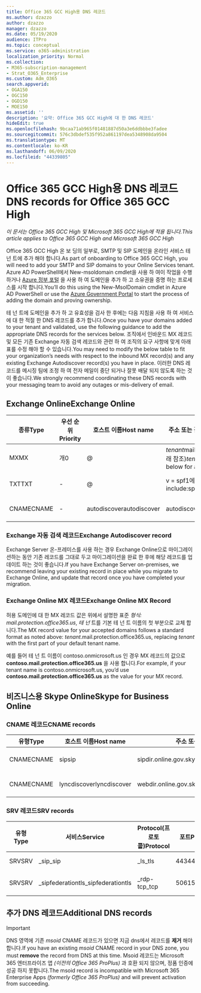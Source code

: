 ```yaml
---
title: Office 365 GCC High용 DNS 레코드
ms.author: dzazzo
author: dzazzo
manager: dzazzo
ms.date: 05/19/2020
audience: ITPro
ms.topic: conceptual
ms.service: o365-administration
localization_priority: Normal
ms.collection:
- M365-subscription-management
- Strat_O365_Enterprise
ms.custom: Adm_O365
search.appverid:
- OGA150
- OGC150
- OGD150
- MOE150
ms.assetid: ''
description: '요약: Office 365 GCC High에 대 한 DNS 레코드'
hideEdit: true
ms.openlocfilehash: 9bcaa71ab965f01481887d50a3e6ddbbbe3fadee
ms.sourcegitcommit: 576c3dbdef535f952a861197dea5348908da9504
ms.translationtype: MT
ms.contentlocale: ko-KR
ms.lasthandoff: 06/09/2020
ms.locfileid: "44339805"
---
```

# <a name="dns-records-for-office-365-gcc-high"></a><span data-ttu-id="520f2-103">Office 365 GCC High용 DNS 레코드</span><span class="sxs-lookup"><span data-stu-id="520f2-103">DNS records for Office 365 GCC High</span></span>

<span data-ttu-id="520f2-104">*이 문서는 Office 365 GCC High 및 Microsoft 365 GCC High에 적용 됩니다.*</span><span class="sxs-lookup"><span data-stu-id="520f2-104">*This article applies to Office 365 GCC High and Microsoft 365 GCC High*</span></span>

<span data-ttu-id="520f2-105">Office 365 GCC High 온 보 딩의 일부로, SMTP 및 SIP 도메인을 온라인 서비스 테 넌 트에 추가 해야 합니다.</span><span class="sxs-lookup"><span data-stu-id="520f2-105">As part of onboarding to Office 365 GCC High, you will need to add your SMTP and SIP domains to your Online Services tenant.</span></span>  <span data-ttu-id="520f2-106">Azure AD PowerShell에서 New-msoldomain cmdlet을 사용 하 여이 작업을 수행 하거나 [Azure 정부 포털](https://portal.azure.us) 을 사용 하 여 도메인을 추가 하 고 소유권을 증명 하는 프로세스를 시작 합니다.</span><span class="sxs-lookup"><span data-stu-id="520f2-106">You’ll do this using the New-MsolDomain cmdlet in Azure AD PowerShell or use the [Azure Government Portal](https://portal.azure.us) to start the process of adding the domain and proving ownership.</span></span>

<span data-ttu-id="520f2-107">테 넌 트에 도메인을 추가 하 고 유효성을 검사 한 후에는 다음 지침을 사용 하 여 서비스에 대 한 적절 한 DNS 레코드를 추가 합니다.</span><span class="sxs-lookup"><span data-stu-id="520f2-107">Once you have your domains added to your tenant and validated, use the following guidance to add the appropriate DNS records for the services below.</span></span>  <span data-ttu-id="520f2-108">조직에서 인바운드 MX 레코드 및 모든 기존 Exchange 자동 검색 레코드와 관련 하 여 조직의 요구 사항에 맞게 아래 표를 수정 해야 할 수 있습니다.</span><span class="sxs-lookup"><span data-stu-id="520f2-108">You may need to modify the below table to fit your organization’s needs with respect to the inbound MX record(s) and any existing Exchange Autodiscover record(s) you have in place.</span></span>  <span data-ttu-id="520f2-109">이러한 DNS 레코드를 메시징 팀에 조정 하 여 전자 메일이 중단 되거나 잘못 배달 되지 않도록 하는 것이 좋습니다.</span><span class="sxs-lookup"><span data-stu-id="520f2-109">We strongly recommend coordinating these DNS records with your messaging team to avoid any outages or mis-delivery of email.</span></span>

## <a name="exchange-online"></a><span data-ttu-id="520f2-110">Exchange Online</span><span class="sxs-lookup"><span data-stu-id="520f2-110">Exchange Online</span></span>

| <span data-ttu-id="520f2-111">종류</span><span class="sxs-lookup"><span data-stu-id="520f2-111">Type</span></span> | <span data-ttu-id="520f2-112">우선 순위</span><span class="sxs-lookup"><span data-stu-id="520f2-112">Priority</span></span> | <span data-ttu-id="520f2-113">호스트 이름</span><span class="sxs-lookup"><span data-stu-id="520f2-113">Host name</span></span> | <span data-ttu-id="520f2-114">주소 또는 값을 가리킵니다.</span><span class="sxs-lookup"><span data-stu-id="520f2-114">Points to address or value</span></span> | <span data-ttu-id="520f2-115">TTL</span><span class="sxs-lookup"><span data-stu-id="520f2-115">TTL</span></span> |
| --- | --- | --- | --- | --- |
| <span data-ttu-id="520f2-116">MX</span><span class="sxs-lookup"><span data-stu-id="520f2-116">MX</span></span> | <span data-ttu-id="520f2-117">개</span><span class="sxs-lookup"><span data-stu-id="520f2-117">0</span></span> | @ | <span data-ttu-id="520f2-118">*tenant*mail.protection.office365.us (자세한 내용은 아래 참조)</span><span class="sxs-lookup"><span data-stu-id="520f2-118">*tenant*.mail.protection.office365.us (see below for additional details)</span></span> | <span data-ttu-id="520f2-119">1 Hour</span><span class="sxs-lookup"><span data-stu-id="520f2-119">1 Hour</span></span> |
| <span data-ttu-id="520f2-120">TXT</span><span class="sxs-lookup"><span data-stu-id="520f2-120">TXT</span></span> | - | @ | <span data-ttu-id="520f2-121">v = spf1에는 office365-all을 포함 합니다.</span><span class="sxs-lookup"><span data-stu-id="520f2-121">v=spf1 include:spf.protection.office365.us -all</span></span> | <span data-ttu-id="520f2-122">1 Hour</span><span class="sxs-lookup"><span data-stu-id="520f2-122">1 Hour</span></span> |
| <span data-ttu-id="520f2-123">CNAME</span><span class="sxs-lookup"><span data-stu-id="520f2-123">CNAME</span></span> | - | <span data-ttu-id="520f2-124">autodiscover</span><span class="sxs-lookup"><span data-stu-id="520f2-124">autodiscover</span></span> | <span data-ttu-id="520f2-125">autodiscover.office365.us</span><span class="sxs-lookup"><span data-stu-id="520f2-125">autodiscover.office365.us</span></span> | <span data-ttu-id="520f2-126">1 Hour</span><span class="sxs-lookup"><span data-stu-id="520f2-126">1 Hour</span></span> |

### <a name="exchange-autodiscover-record"></a><span data-ttu-id="520f2-127">Exchange 자동 검색 레코드</span><span class="sxs-lookup"><span data-stu-id="520f2-127">Exchange Autodiscover record</span></span>

<span data-ttu-id="520f2-128">Exchange Server 온-프레미스를 사용 하는 경우 Exchange Online으로 마이그레이션하는 동안 기존 레코드를 그대로 두고 마이그레이션을 완료 한 후에 해당 레코드를 업데이트 하는 것이 좋습니다.</span><span class="sxs-lookup"><span data-stu-id="520f2-128">If you have Exchange Server on-premises, we recommend leaving your existing record in place while you migrate to Exchange Online, and update that record once you have completed your migration.</span></span> 

### <a name="exchange-online-mx-record"></a><span data-ttu-id="520f2-129">Exchange Online MX 레코드</span><span class="sxs-lookup"><span data-stu-id="520f2-129">Exchange Online MX Record</span></span>

<span data-ttu-id="520f2-130">허용 도메인에 대 한 MX 레코드 값은 위에서 설명한 표준 *형식: mail.protection.office365.us*, *테 넌* 트를 기본 테 넌 트 이름의 첫 부분으로 교체 합니다.</span><span class="sxs-lookup"><span data-stu-id="520f2-130">The MX record value for your accepted domains follows a standard format as noted above: *tenant*.mail.protection.office365.us, replacing *tenant* with the first part of your default tenant name.</span></span>

<span data-ttu-id="520f2-131">예를 들어 테 넌 트 이름이 contoso.onmicrosoft.us 인 경우 MX 레코드의 값으로 **contoso.mail.protection.office365.us** 을 사용 합니다.</span><span class="sxs-lookup"><span data-stu-id="520f2-131">For example, if your tenant name is contoso.onmicrosoft.us, you’d use **contoso.mail.protection.office365.us** as the value for your MX record.</span></span>

## <a name="skype-for-business-online"></a><span data-ttu-id="520f2-132">비즈니스용 Skype Online</span><span class="sxs-lookup"><span data-stu-id="520f2-132">Skype for Business Online</span></span>

### <a name="cname-records"></a><span data-ttu-id="520f2-133">CNAME 레코드</span><span class="sxs-lookup"><span data-stu-id="520f2-133">CNAME records</span></span>

| <span data-ttu-id="520f2-134">유형</span><span class="sxs-lookup"><span data-stu-id="520f2-134">Type</span></span> | <span data-ttu-id="520f2-135">호스트 이름</span><span class="sxs-lookup"><span data-stu-id="520f2-135">Host name</span></span> | <span data-ttu-id="520f2-136">주소 또는 값을 가리킵니다.</span><span class="sxs-lookup"><span data-stu-id="520f2-136">Points to address or value</span></span> | <span data-ttu-id="520f2-137">TTL</span><span class="sxs-lookup"><span data-stu-id="520f2-137">TTL</span></span> |
| --- | --- | --- | --- |
| <span data-ttu-id="520f2-138">CNAME</span><span class="sxs-lookup"><span data-stu-id="520f2-138">CNAME</span></span> | <span data-ttu-id="520f2-139">sip</span><span class="sxs-lookup"><span data-stu-id="520f2-139">sip</span></span> | <span data-ttu-id="520f2-140">sipdir.online.gov.skypeforbusiness.us</span><span class="sxs-lookup"><span data-stu-id="520f2-140">sipdir.online.gov.skypeforbusiness.us</span></span> | <span data-ttu-id="520f2-141">1 Hour</span><span class="sxs-lookup"><span data-stu-id="520f2-141">1 Hour</span></span> |
| <span data-ttu-id="520f2-142">CNAME</span><span class="sxs-lookup"><span data-stu-id="520f2-142">CNAME</span></span> | <span data-ttu-id="520f2-143">lyncdiscover</span><span class="sxs-lookup"><span data-stu-id="520f2-143">lyncdiscover</span></span> | <span data-ttu-id="520f2-144">webdir.online.gov.skypeforbusiness.us</span><span class="sxs-lookup"><span data-stu-id="520f2-144">webdir.online.gov.skypeforbusiness.us</span></span> | <span data-ttu-id="520f2-145">1 Hour</span><span class="sxs-lookup"><span data-stu-id="520f2-145">1 Hour</span></span> |

### <a name="srv-records"></a><span data-ttu-id="520f2-146">SRV 레코드</span><span class="sxs-lookup"><span data-stu-id="520f2-146">SRV records</span></span>

| <span data-ttu-id="520f2-147">유형</span><span class="sxs-lookup"><span data-stu-id="520f2-147">Type</span></span> | <span data-ttu-id="520f2-148">서비스</span><span class="sxs-lookup"><span data-stu-id="520f2-148">Service</span></span> | <span data-ttu-id="520f2-149">Protocol(프로토콜)</span><span class="sxs-lookup"><span data-stu-id="520f2-149">Protocol</span></span> | <span data-ttu-id="520f2-150">포트</span><span class="sxs-lookup"><span data-stu-id="520f2-150">Port</span></span> | <span data-ttu-id="520f2-151">가중치</span><span class="sxs-lookup"><span data-stu-id="520f2-151">Weight</span></span> | <span data-ttu-id="520f2-152">우선 순위</span><span class="sxs-lookup"><span data-stu-id="520f2-152">Priority</span></span> | <span data-ttu-id="520f2-153">이름</span><span class="sxs-lookup"><span data-stu-id="520f2-153">Name</span></span> | <span data-ttu-id="520f2-154">Target(대상)</span><span class="sxs-lookup"><span data-stu-id="520f2-154">Target</span></span> | <span data-ttu-id="520f2-155">TTL</span><span class="sxs-lookup"><span data-stu-id="520f2-155">TTL</span></span> |
| --- | --- | --- | --- | --- | --- | --- | --- | --- |
| <span data-ttu-id="520f2-156">SRV</span><span class="sxs-lookup"><span data-stu-id="520f2-156">SRV</span></span> | <span data-ttu-id="520f2-157">\_sip</span><span class="sxs-lookup"><span data-stu-id="520f2-157">\_sip</span></span> | <span data-ttu-id="520f2-158">\_ls</span><span class="sxs-lookup"><span data-stu-id="520f2-158">\_tls</span></span> | <span data-ttu-id="520f2-159">443</span><span class="sxs-lookup"><span data-stu-id="520f2-159">443</span></span> | <span data-ttu-id="520f2-160">1 </span><span class="sxs-lookup"><span data-stu-id="520f2-160">1</span></span> | <span data-ttu-id="520f2-161">100</span><span class="sxs-lookup"><span data-stu-id="520f2-161">100</span></span> | @ | <span data-ttu-id="520f2-162">sipdir.online.gov.skypeforbusiness.us</span><span class="sxs-lookup"><span data-stu-id="520f2-162">sipdir.online.gov.skypeforbusiness.us</span></span> | <span data-ttu-id="520f2-163">1시간</span><span class="sxs-lookup"><span data-stu-id="520f2-163">1 Hour</span></span> |
| <span data-ttu-id="520f2-164">SRV</span><span class="sxs-lookup"><span data-stu-id="520f2-164">SRV</span></span> | <span data-ttu-id="520f2-165">\_sipfederationtls</span><span class="sxs-lookup"><span data-stu-id="520f2-165">\_sipfederationtls</span></span> | <span data-ttu-id="520f2-166">\_rdp-tcp</span><span class="sxs-lookup"><span data-stu-id="520f2-166">\_tcp</span></span> | <span data-ttu-id="520f2-167">5061</span><span class="sxs-lookup"><span data-stu-id="520f2-167">5061</span></span> | <span data-ttu-id="520f2-168">1 </span><span class="sxs-lookup"><span data-stu-id="520f2-168">1</span></span> | <span data-ttu-id="520f2-169">100</span><span class="sxs-lookup"><span data-stu-id="520f2-169">100</span></span> | @ | <span data-ttu-id="520f2-170">sipfed.online.gov.skypeforbusiness.us</span><span class="sxs-lookup"><span data-stu-id="520f2-170">sipfed.online.gov.skypeforbusiness.us</span></span> | <span data-ttu-id="520f2-171">1 Hour</span><span class="sxs-lookup"><span data-stu-id="520f2-171">1 Hour</span></span> |

## <a name="additional-dns-records"></a><span data-ttu-id="520f2-172">추가 DNS 레코드</span><span class="sxs-lookup"><span data-stu-id="520f2-172">Additional DNS records</span></span>

> [!IMPORTANT]
> <span data-ttu-id="520f2-173">DNS 영역에 기존 *msoid* CNAME 레코드가 있으면 지금 dns에서 레코드를 **제거** 해야 합니다.</span><span class="sxs-lookup"><span data-stu-id="520f2-173">If you have an existing *msoid* CNAME record in your DNS zone, you must **remove** the record from DNS at this time.</span></span>  <span data-ttu-id="520f2-174">Msoid 레코드는 Microsoft 365 엔터프라이즈 앱 *(이전의 Office 365 ProPlus)* 과 호환 되지 않으며, 정품 인증에 성공 하지 못합니다.</span><span class="sxs-lookup"><span data-stu-id="520f2-174">The msoid record is incompatible with Microsoft 365 Enterprise Apps *(formerly Office 365 ProPlus)* and will prevent activation from succeeding.</span></span>
